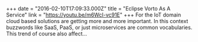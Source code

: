 +++
date = "2016-02-10T17:09:33.000Z"
title = "Eclipse Vorto As A Service"
link = "https://youtu.be/m6WcI-vc91E"
+++
For the IoT domain cloud based solutions are getting more and more important. In this context buzzwords like SaaS, PaaS, or just microservices are common vocabularies. This trend of course also affect…